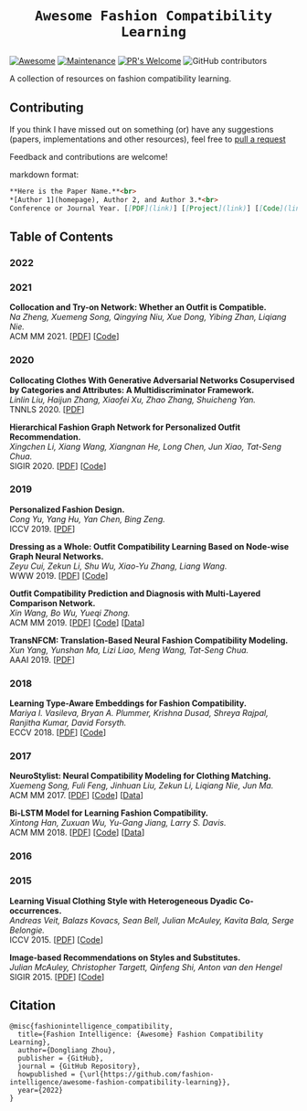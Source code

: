 
# <p align=center>`Awesome Fashion Compatibility Learning`</p>
[![Awesome](https://cdn.rawgit.com/sindresorhus/awesome/d7305f38d29fed78fa85652e3a63e154dd8e8829/media/badge.svg)](https://github.com/sindresorhus/awesome)
[![Maintenance](https://img.shields.io/badge/Maintained%3F-yes-blue.svg)](https://GitHub.com/Naereen/StrapDown.js/graphs/commit-activity)
[![PR's Welcome](https://img.shields.io/badge/PRs-welcome-blue.svg?style=flat)](http://makeapullrequest.com)
![GitHub contributors](https://img.shields.io/github/contributors/fashion-intelligence/awesome-fashion-compatibility-learning?color=blue)

A collection of resources on fashion compatibility learning. 


## Contributing

If you think I have missed out on something (or) have any suggestions (papers, implementations and other resources), feel free to [pull a request](https://github.com/fashion-intelligence/awesome-fashion-compatibility-learning/pulls)

Feedback and contributions are welcome!

markdown format:
``` markdown
**Here is the Paper Name.**<br>
*[Author 1](homepage), Author 2, and Author 3.*<br>
Conference or Journal Year. [[PDF](link)] [[Project](link)] [[Code](link)] [[Video](link)] [[Data](link)]
```

## Table of Contents

### 2022

### 2021

**Collocation and Try-on Network: Whether an Outfit is Compatible.** <br> 
*Na Zheng, Xuemeng Song, Qingying Niu, Xue Dong, Yibing Zhan, Liqiang Nie.*<br>
ACM MM 2021. [[PDF](https://dl.acm.org/doi/10.1145/3474085.3475691)] [[Code](https://compatibilitymodel.wixsite.com/cto-net)]<br>

### 2020
**Collocating Clothes With Generative Adversarial Networks Cosupervised by Categories and Attributes: A Multidiscriminator Framework.** <br> 
*Linlin Liu, Haijun Zhang, Xiaofei Xu, Zhao Zhang, Shuicheng Yan.*<br>
TNNLS 2020. [[PDF](https://ieeexplore.ieee.org/document/8891673)]<br>

**Hierarchical Fashion Graph Network for Personalized Outfit Recommendation.** <br> 
*Xingchen Li, Xiang Wang, Xiangnan He, Long Chen, Jun Xiao, Tat-Seng Chua.*<br>
SIGIR 2020. [[PDF](https://dl.acm.org/doi/10.1145/3397271.3401080)] [[Code](https://github.com/xcppy/hierarchical_fashion_graph_network)]<br>

### 2019
**Personalized Fashion Design.** <br> 
*Cong Yu, Yang Hu, Yan Chen, Bing Zeng.*<br>
ICCV 2019. [[PDF](https://ieeexplore.ieee.org/document/9010857)]<br>

**Dressing as a Whole: Outfit Compatibility Learning Based on Node-wise Graph Neural Networks.** <br> 
*Zeyu Cui, Zekun Li, Shu Wu, Xiao-Yu Zhang, Liang Wang.*<br>
WWW 2019. [[PDF](https://dl.acm.org/doi/fullHtml/10.1145/3308558.3313444)] [[Code](https://github.com/CRIPAC-DIG/NGNN)]<br>

**Outfit Compatibility Prediction and Diagnosis with Multi-Layered Comparison Network.** <br> 
*Xin Wang, Bo Wu, Yueqi Zhong.*<br>
ACM MM 2019. [[PDF](https://dl.acm.org/doi/10.1145/3343031.3350909)] [[Code](https://github.com/WangXin93/fashion_compatibility_mcn)] [[Data](https://github.com/WangXin93/fashion_compatibility_mcn/tree/master/data)]<br>

**TransNFCM: Translation-Based Neural Fashion Compatibility Modeling.** <br> 
*Xun Yang, Yunshan Ma, Lizi Liao, Meng Wang, Tat-Seng Chua.*<br>
AAAI 2019. [[PDF](https://ojs.aaai.org/index.php/AAAI/article/view/3811/3689)]<br>

### 2018

**Learning Type-Aware Embeddings for Fashion Compatibility.** <br> 
*Mariya I. Vasileva, Bryan A. Plummer, Krishna Dusad, Shreya Rajpal, Ranjitha Kumar, David Forsyth.*<br>
ECCV 2018. [[PDF](https://openaccess.thecvf.com/content_ECCV_2018/papers/Mariya_Vasileva_Learning_Type-Aware_Embeddings_ECCV_2018_paper.pdf)] [[Code](https://github.com/mvasil/fashion-compatibility)]<br>

### 2017

**NeuroStylist: Neural Compatibility Modeling for Clothing Matching.** <br> 
*Xuemeng Song, Fuli Feng, Jinhuan Liu, Zekun Li, Liqiang Nie, Jun Ma.*<br>
ACM MM 2017. [[PDF](https://dl.acm.org/doi/10.1145/3123266.3123314)] [[Code](https://xuemengsong.github.io/BPR-DAE.py)] [[Data](https://xuemengsong.github.io/fashionvc.html)]<br>

**Bi-LSTM Model for Learning Fashion Compatibility.** <br> 
*Xintong Han, Zuxuan Wu, Yu-Gang Jiang, Larry S. Davis.*<br>
ACM MM 2018. [[PDF](https://dl.acm.org/doi/10.1145/3123266.3123394)] [[Code](https://github.com/xthan/polyvore)] [[Data](https://github.com/xthan/polyvore-dataset)]<br>

### 2016

### 2015

**Learning Visual Clothing Style with Heterogeneous Dyadic Co-occurrences.** <br>
*Andreas Veit, Balazs Kovacs, Sean Bell, Julian McAuley, Kavita Bala, Serge Belongie.*<br>
ICCV 2015. [[PDF](https://ieeexplore.ieee.org/document/7410884)] [[Code](https://github.com/appier/compatibility-family-learning)]<br>

**Image-based Recommendations on Styles and Substitutes.**<br> 
*Julian McAuley, Christopher Targett, Qinfeng Shi, Anton van den Hengel*<br>
SIGIR 2015. [[PDF](https://dl.acm.org/doi/10.1145/2766462.2767755)] [[Code](https://cseweb.ucsd.edu/~jmcauley/code/imageGraph.tar.gz)]<br>


## Citation

```
@misc{fashionintelligence_compatibility,
  title={Fashion Intelligence: {Awesome} Fashion Compatibility Learning},
  author={Dongliang Zhou},
  publisher = {GitHub},
  journal = {GitHub Repository},
  howpublished = {\url{https://github.com/fashion-intelligence/awesome-fashion-compatibility-learning}},
  year={2022}
}
```
